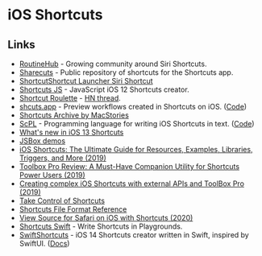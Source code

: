 # iOS Shortcuts

## Links

* [RoutineHub](https://routinehub.co/) - Growing community around Siri Shortcuts.
* [Sharecuts](https://sharecuts.app/) - Public repository of shortcuts for the Shortcuts app.
* [ShortcutShortcut Launcher Siri Shortcut](https://www.reddit.com/r/shortcuts/comments/9jok3b/shortcut_launcher_streamline_the_shortcuts_app/)
* [Shortcuts JS](https://github.com/joshfarrant/shortcuts-js) - JavaScript iOS 12 Shortcuts creator.
* [Shortcut Roulette](http://shortcutroulette.com/) - [HN thread](https://news.ycombinator.com/item?id=18492899).
* [shcuts.app](https://shcuts.app) - Preview workflows created in Shortcuts on iOS. \([Code](https://github.com/pNre/shcuts.app)\)
* [Shortcuts Archive by MacStories](https://www.macstories.net/shortcuts/)
* [ScPL](https://editor.scpl.dev/) - Programming language for writing iOS Shortcuts in text. \([Code](https://github.com/pfgithub/scpl)\)
* [What's new in iOS 13 Shortcuts](https://www.reddit.com/r/shortcuts/comments/d62ovd/whats_new_in_ios_13_shortcuts/)
* [JSBox demos](https://github.com/cyanzhong/xTeko)
* [iOS Shortcuts: The Ultimate Guide for Resources, Examples, Libraries, Triggers, and More \(2019\)](https://thesweetsetup.com/ios-shortcuts-guide/)
* [Toolbox Pro Review: A Must-Have Companion Utility for Shortcuts Power Users \(2019\)](https://www.macstories.net/reviews/toolbox-pro-review-a-must-have-companion-utility-for-shortcuts-power-users/)
* [Creating complex iOS Shortcuts with external APIs and ToolBox Pro \(2019\)](https://www.youtube.com/watch?v=yS_FRpbaKD8)
* [Take Control of Shortcuts](https://www.takecontrolbooks.com/shortcuts/)
* [Shortcuts File Format Reference](https://github.com/sebj/iOS-Shortcuts-Reference)
* [View Source for Safari on iOS with Shortcuts \(2020\)](https://paul.kinlan.me/view-source-for-safari-on-ios-with-shortcuts/)
* [Shortcuts Swift](https://github.com/a2/shortcuts-swift) - Write Shortcuts in Playgrounds.
* [SwiftShortcuts](https://github.com/a2/swift-shortcuts) - iOS 14 Shortcuts creator written in Swift, inspired by SwiftUI. \([Docs](https://a2.github.io/swift-shortcuts/)\)

